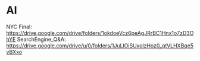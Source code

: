 # AI

  NYC Final: https://drive.google.com/drive/folders/1okdoeVcz6peAgJRrBC1Hnx1o7zD3OhYE
  SearchEngine_Q&A: https://drive.google.com/drive/u/0/folders/1JuLlOiSUxolzHoz0_gtVLHXBqe5vBXxo
